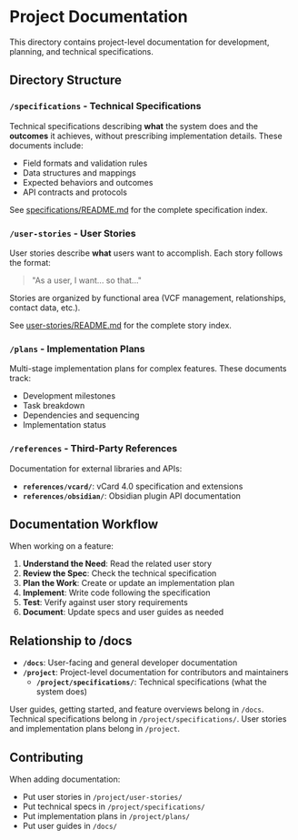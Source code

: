 # Project Documentation

This directory contains project-level documentation for development, planning, and technical specifications.

## Directory Structure

### `/specifications` - Technical Specifications

Technical specifications describing **what** the system does and the **outcomes** it achieves, without prescribing implementation details. These documents include:
- Field formats and validation rules
- Data structures and mappings
- Expected behaviors and outcomes
- API contracts and protocols

See [specifications/README.md](specifications/README.md) for the complete specification index.

### `/user-stories` - User Stories

User stories describe **what** users want to accomplish. Each story follows the format:
> "As a user, I want... so that..."

Stories are organized by functional area (VCF management, relationships, contact data, etc.).

See [user-stories/README.md](user-stories/README.md) for the complete story index.

### `/plans` - Implementation Plans

Multi-stage implementation plans for complex features. These documents track:
- Development milestones
- Task breakdown
- Dependencies and sequencing
- Implementation status

### `/references` - Third-Party References

Documentation for external libraries and APIs:
- **`references/vcard/`**: vCard 4.0 specification and extensions
- **`references/obsidian/`**: Obsidian plugin API documentation

## Documentation Workflow

When working on a feature:

1. **Understand the Need**: Read the related user story
2. **Review the Spec**: Check the technical specification
3. **Plan the Work**: Create or update an implementation plan
4. **Implement**: Write code following the specification
5. **Test**: Verify against user story requirements
6. **Document**: Update specs and user guides as needed

## Relationship to /docs

- **`/docs`**: User-facing and general developer documentation
- **`/project`**: Project-level documentation for contributors and maintainers
  - **`/project/specifications/`**: Technical specifications (what the system does)

User guides, getting started, and feature overviews belong in `/docs`.  
Technical specifications belong in `/project/specifications/`.
User stories and implementation plans belong in `/project`.

## Contributing

When adding documentation:
- Put user stories in `/project/user-stories/`
- Put technical specs in `/project/specifications/`
- Put implementation plans in `/project/plans/`
- Put user guides in `/docs/`
